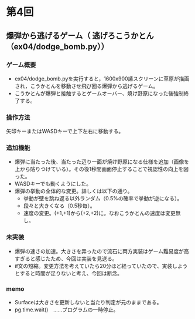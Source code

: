 # 第4回
## 爆弾から逃げるゲーム（ 逃げろこうかとん（ex04/dodge_bomb.py））
### ゲーム概要
- ex04/dodge_bomb.pyを実行すると，1600x900䛾スクリーンに草原が描画され，こうかとんを移動させ飛び回る爆弾から逃げるゲーム。
- こうかとんが爆弾と接触するとゲームオーバー、焼け野原になった後強制終了する。
### 操作方法
矢印キーまたはWASDキーで上下左右に移動する。
### 追加機能
- 爆弾に当たった後、当たった辺り一面が焼け野原になる仕様を追加（画像を上から貼りつけている）。その後1秒間画面停止することで視認性の向上を図った。
- WASDキーでも動くようにした。
- 爆弾の挙動の全体的な変更。詳しくは以下の通り。
  - 挙動が壁を跳ね返る以外ランダム（0.5%の確率で挙動が逆になる）。
  - 段々と大きくなる（0.5秒毎）。
  - 速度の変更。(+1,+1)から(+2,+2)に。なおこうかとんの速度は変更無し。

### 未実装
- 爆弾の速さの加速。大きさを弄ったので流石に両方実装はゲーム難易度が高すぎると感じたため、今回は実装を見送る。
- if文の短縮。変更方法を考えていたら20分ほど経っていたので、実装しようとすると時間が足りないと考え、今回は断念。

### memo
- Surfaceは大きさを更新しないと当たり判定が元のままである。
- pg.time.wait()　……プログラムの一時停止。
